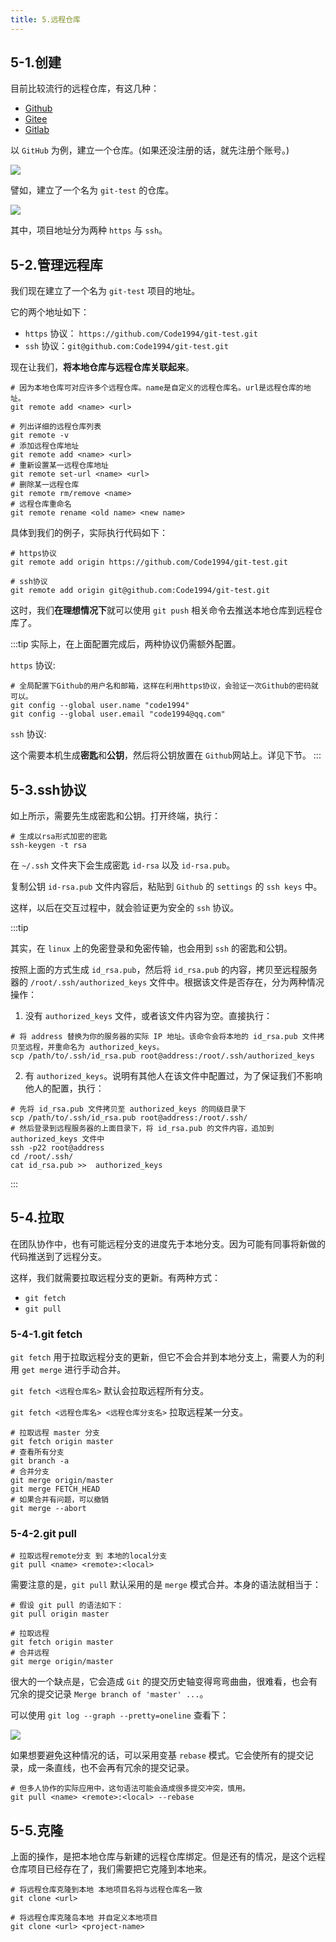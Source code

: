 ```yaml
---
title: 5.远程仓库
---
```

## 5-1.创建

目前比较流行的远程仓库，有这几种：

- [Github](http://github.com/)
- [Gitee](https://gitee.com/)
- [Gitlab](https://about.gitlab.com/)

以 `GitHub` 为例，建立一个仓库。(如果还没注册的话，就先注册个账号。)

![](https://raw.githubusercontent.com/oneyoung19/vuepress-blog-img/main/img/008eGmZEly1gp4hrbpk37j31gt0u0qew.jpg)

譬如，建立了一个名为 `git-test` 的仓库。

![](https://raw.githubusercontent.com/oneyoung19/vuepress-blog-img/main/img/008eGmZEly1gp4htuoofpj31nu0u0tid.jpg)

其中，项目地址分为两种 `https` 与 `ssh`。

## 5-2.管理远程库

我们现在建立了一个名为 `git-test` 项目的地址。

它的两个地址如下：

- `https` 协议： `https://github.com/Code1994/git-test.git`
- `ssh` 协议：`git@github.com:Code1994/git-test.git`
  
现在让我们，**将本地仓库与远程仓库关联起来**。

```shell
# 因为本地仓库可对应许多个远程仓库。name是自定义的远程仓库名。url是远程仓库的地址。
git remote add <name> <url>

# 列出详细的远程仓库列表
git remote -v 
# 添加远程仓库地址
git remote add <name> <url>
# 重新设置某一远程仓库地址
git remote set-url <name> <url>
# 删除某一远程仓库
git remote rm/remove <name>
# 远程仓库重命名
git remote rename <old name> <new name>
```

具体到我们的例子，实际执行代码如下：

```shell
# https协议
git remote add origin https://github.com/Code1994/git-test.git

# ssh协议
git remote add origin git@github.com:Code1994/git-test.git
```

这时，我们**在理想情况下**就可以使用 `git push` 相关命令去推送本地仓库到远程仓库了。

:::tip
实际上，在上面配置完成后，两种协议仍需额外配置。

`https` 协议:

```shell
# 全局配置下Github的用户名和邮箱，这样在利用https协议，会验证一次Github的密码就可以。
git config --global user.name "code1994"
git config --global user.email "code1994@qq.com"
```

`ssh` 协议:

这个需要本机生成**密匙**和**公钥**，然后将公钥放置在 `Github`网站上。详见下节。
:::

## 5-3.ssh协议

如上所示，需要先生成密匙和公钥。打开终端，执行：

```shell
# 生成以rsa形式加密的密匙
ssh-keygen -t rsa
```

在 `~/.ssh` 文件夹下会生成密匙 `id-rsa` 以及 `id-rsa.pub`。

复制公钥 `id-rsa.pub` 文件内容后，粘贴到 `Github` 的 `settings` 的 `ssh keys` 中。

这样，以后在交互过程中，就会验证更为安全的 `ssh` 协议。

:::tip

其实，在 `linux` 上的免密登录和免密传输，也会用到 `ssh` 的密匙和公钥。

按照上面的方式生成 `id_rsa.pub`，然后将 `id_rsa.pub` 的内容，拷贝至远程服务器的 `/root/.ssh/authorized_keys` 文件中。根据该文件是否存在，分为两种情况操作：

1. 没有 `authorized_keys` 文件，或者该文件内容为空。直接执行：

```shell
# 将 address 替换为你的服务器的实际 IP 地址。该命令会将本地的 id_rsa.pub 文件拷贝至远程，并重命名为 authorized_keys。
scp /path/to/.ssh/id_rsa.pub root@address:/root/.ssh/authorized_keys
```

2. 有 `authorized_keys`。说明有其他人在该文件中配置过，为了保证我们不影响他人的配置，执行：

```shell
# 先将 id_rsa.pub 文件拷贝至 authorized_keys 的同级目录下
scp /path/to/.ssh/id_rsa.pub root@address:/root/.ssh/
# 然后登录到远程服务器的上面目录下，将 id_rsa.pub 的文件内容，追加到 authorized_keys 文件中
ssh -p22 root@address
cd /root/.ssh/
cat id_rsa.pub >>  authorized_keys
```

:::

## 5-4.拉取

在团队协作中，也有可能远程分支的进度先于本地分支。因为可能有同事将新做的代码推送到了远程分支。

这样，我们就需要拉取远程分支的更新。有两种方式：

- `git fetch`
- `git pull`

### 5-4-1.git fetch

`git fetch` 用于拉取远程分支的更新，但它不会合并到本地分支上，需要人为的利用 `get merge` 进行手动合并。

`git fetch <远程仓库名>` 默认会拉取远程所有分支。

`git fetch <远程仓库名> <远程仓库分支名>` 拉取远程某一分支。

```shell
# 拉取远程 master 分支
git fetch origin master
# 查看所有分支
git branch -a
# 合并分支
git merge origin/master
git merge FETCH_HEAD
# 如果合并有问题，可以撤销
git merge --abort
```

### 5-4-2.git pull

```shell
# 拉取远程remote分支 到 本地的local分支
git pull <name> <remote>:<local>
```

需要注意的是，`git pull` 默认采用的是 `merge` 模式合并。本身的语法就相当于：

```shell
# 假设 git pull 的语法如下：
git pull origin master

# 拉取远程
git fetch origin master
# 合并远程
git merge origin/master
```

很大的一个缺点是，它会造成 `Git` 的提交历史轴变得弯弯曲曲，很难看，也会有冗余的提交记录 `Merge branch of 'master' ...`。

可以使用 `git log --graph --pretty=oneline` 查看下：

![](https://raw.githubusercontent.com/oneyoung19/vuepress-blog-img/main/img/008eGmZEly1gp4j9ro1i8j31lk0u048v.jpg)

如果想要避免这种情况的话，可以采用变基 `rebase` 模式。它会使所有的提交记录，成一条直线，也不会再有冗余的提交记录。

```shell
# 但多人协作的实际应用中，这句语法可能会造成很多提交冲突，慎用。
git pull <name> <remote>:<local> --rebase
```

## 5-5.克隆

上面的操作，是把本地仓库与新建的远程仓库绑定。但是还有的情况，是这个远程仓库项目已经存在了，我们需要把它克隆到本地来。

```shell
# 将远程仓库克隆到本地 本地项目名将与远程仓库名一致
git clone <url>

# 将远程仓库克隆岛本地 并自定义本地项目
git clone <url> <project-name>
```